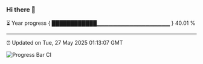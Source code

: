 ### Hi there 👋

⏳ Year progress { ████████████▁▁▁▁▁▁▁▁▁▁▁▁▁▁▁▁▁▁ } 40.01 %

---

⏰ Updated on Tue, 27 May 2025 01:13:07 GMT

![Progress Bar CI](https://github.com/liununu/liununu/workflows/Progress%20Bar%20CI/badge.svg)
